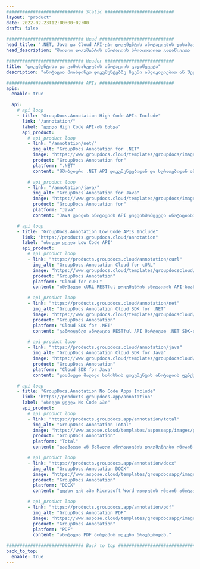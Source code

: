 ```yaml
---
############################# Static ##########################
layout: "product"
date: 2022-02-23T12:00:00+02:00
draft: false

############################# Head ############################
head_title: ".NET, Java და Cloud API-ები დოკუმენტის ანოტაციების დასამატებლად და სამართავად"
head_description: "მიიღეთ დოკუმენტის ანოტაციის სრულყოფილად გადაწყვეტა .NET, Java და Cloud აპლიკაციებისთვის ჩვეულებრივი დოკუმენტისა და გამოსახულების ფორმატების ანოტაციისთვის."

############################# Header ##########################
title: "დოკუმენტისა და გამოსახულების ანოტაციის გადაწყვეტა"
description: "ანოტაცია მოახდინეთ დოკუმენტებზე ჩვენი აპლიკაციებით ან შექმენით თქვენი საკუთარი ანოტაციის აპლიკაციები პოპულარულ პლატფორმებზე, წინამდებარე ან ღრუბლოვანი API-ების გამოყენებით."

############################# APIs ############################
apis:
  enable: true

  api:
    # api loop
    - title: "GroupDocs.Annotation High Code APIs Include"
      link: "/annotation/"
      label: "ყველა High Code API-ის ნახვა"
      api_product:
        # api_product loop
        - link: "/annotation/net/"
          img_alt: "GroupDocs.Annotation for .NET"
          image: "https://www.groupdocs.cloud/templates/groupdocs/images/product-logos/groupdocs-annotation-net.png"
          product: "GroupDocs.Annotation for"
          platform: ".NET"
          content: "მშობლიური .NET API დოკუმენტებიდან და სურათებიდან ანოტაციების ეფექტურად დასამატებლად, რედაქტირებისთვის ან წაშლისთვის. მხარს უჭერს ყველა პოპულარულ ანოტაციასთან მუშაობას."

        # api_product loop
        - link: "/annotation/java/"
          img_alt: "GroupDocs.Annotation for Java"
          image: "https://www.groupdocs.cloud/templates/groupdocs/images/product-logos/groupdocs-annotation-java.png"
          product: "GroupDocs.Annotation for"
          platform: "Java"
          content: "Java ფაილის ანოტაციის API ყოვლისმომცველი ანოტაციისთვის ყველაზე გავრცელებული დოკუმენტისა და გამოსახულების ფორმატების ნებისმიერ ოპერაციულ სისტემაზე დაყენებული JDK-ით."

    # api loop
    - title: "GroupDocs.Annotation Low Code APIs Include"
      link: "https://products.groupdocs.cloud/annotation"
      label: "იხილეთ ყველა Low Code API"
      api_product:
        # api_product loop
        - link: "https://products.groupdocs.cloud/annotation/curl"
          img_alt: "GroupDocs.Annotation Cloud for cURL"
          image: "https://www.groupdocs.cloud/templates/groupdocscloud/images/sdk/272x272/groupdocs_annotation-for-curl.png"
          product: "GroupDocs.Annotation"
          platform: "Cloud for cURL"
          content: "იმუშავეთ cURL RESTful დოკუმენტის ანოტაციის API-სთან, რათა სწრაფად დაწეროთ PDF, Word, Excel, PowerPoint, Visio, სურათები და მრავალი სხვა ფორმატი თქვენს აპლიკაციებში."

        # api_product loop
        - link: "https://products.groupdocs.cloud/annotation/net"
          img_alt: "GroupDocs.Annotation Cloud SDK for .NET"
          image: "https://www.groupdocs.cloud/templates/groupdocscloud/images/sdk/272x272/groupdocs_annotation-for-net.png"
          product: "GroupDocs.Annotation"
          platform: "Cloud SDK for .NET"
          content: "გამოიყენეთ ანოტაცია RESTful API მარტივად .NET SDK-ით, რათა დაამატოთ ტექსტი, ჭვირნიშანი, არე, წერტილი და სხვა ანოტაციის ტიპები 40+ პოპულარულ ფაილის ფორმატში."

        # api_product loop
        - link: "https://products.groupdocs.cloud/annotation/java"
          img_alt: "GroupDocs.Annotation Cloud SDK for Java"
          image: "https://www.groupdocs.cloud/templates/groupdocscloud/images/sdk/272x272/groupdocs_annotation-for-java.png"
          product: "GroupDocs.Annotation"
          platform: "Cloud SDK for Java"
          content: "დაამატეთ მაღალი ხარისხის დოკუმენტის ანოტაციის ფუნქციები დოკუმენტის და გამოსახულების ფორმატებში სპეციალურად შემუშავებული დოკუმენტის ანოტაციის SDK Java-სთვის."

    # api loop
    - title: "GroupDocs.Annotation No Code Apps Include" 
      link: "https://products.groupdocs.app/annotation"
      label: "იხილეთ ყველა No Code აპი"
      api_product:
        # api_product loop
        - link: "https://products.groupdocs.app/annotation/total"
          img_alt: "GroupDocs.Annotation Total"
          image: "https://www.aspose.cloud/templates/asposeapp/images/products/logo/aspose_annotation-app.png"
          product: "GroupDocs.Annotation"
          platform: "Total"
          content: "დაამატეთ ან წაშალეთ ანოტაციების დოკუმენტები ონლაინ უფასოდ."

        # api_product loop
        - link: "https://products.groupdocs.app/annotation/docx"
          img_alt: "GroupDocs.Annotation DOCX"
          image: "https://www.aspose.cloud/templates/groupdocsapp/images/products/logo/groupdocs_words-app.png"
          product: "GroupDocs.Annotation"
          platform: "DOCX"
          content: "უფასო ვებ აპი Microsoft Word ფაილების ონლაინ ანოტაციისთვის ნებისმიერი მოწყობილობიდან."

        # api_product loop
        - link: "https://products.groupdocs.app/annotation/pdf"
          img_alt: "GroupDocs.Annotation PDF"
          image: "https://www.aspose.cloud/templates/groupdocsapp/images/products/logo/groupdocs_pdf-app.png"
          product: "GroupDocs.Annotation"
          platform: "PDF"
          content: "ანოტაცია PDF პირდაპირ თქვენი ბრაუზერიდან."

############################# Back to top ###############################
back_to_top:
  enable: true
---
```

